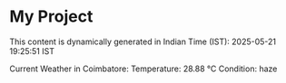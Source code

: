 # My Project

This content is dynamically generated in Indian Time (IST): 2025-05-21 19:25:51 IST


Current Weather in Coimbatore:
Temperature: 28.88 °C
Condition: haze
